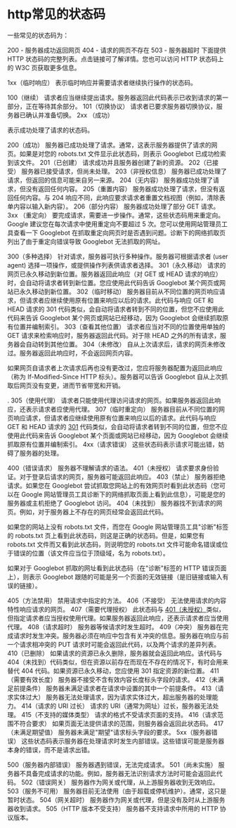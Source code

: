 # http常见的状态码

一些常见的状态码为：

200 - 服务器成功返回网页
404 - 请求的网页不存在
503 - 服务器超时
下面提供 HTTP 状态码的完整列表。点击链接可了解详情。您也可以访问 HTTP 状态码上的 W3C 页获取更多信息。

1xx（临时响应）
表示临时响应并需要请求者继续执行操作的状态码。

100（继续） 请求者应当继续提出请求。服务器返回此代码表示已收到请求的第一部分，正在等待其余部分。
101（切换协议） 请求者已要求服务器切换协议，服务器已确认并准备切换。
2xx （成功）

表示成功处理了请求的状态码。

200（成功） 服务器已成功处理了请求。通常，这表示服务器提供了请求的网页。如果是对您的 robots.txt 文件显示此状态码，则表示 Googlebot 已成功检索到该文件。
201（已创建） 请求成功并且服务器创建了新的资源。
202（已接受） 服务器已接受请求，但尚未处理。
203（非授权信息） 服务器已成功处理了请求，但返回的信息可能来自另一来源。
204（无内容） 服务器成功处理了请求，但没有返回任何内容。
205（重置内容） 服务器成功处理了请求，但没有返回任何内容。与 204 响应不同，此响应要求请求者重置文档视图（例如，清除表单内容以输入新内容）。
206（部分内容） 服务器成功处理了部分 GET 请求。
3xx （重定向）
要完成请求，需要进一步操作。通常，这些状态码用来重定向。Google 建议您在每次请求中使用重定向不要超过 5 次。您可以使用网站管理员工具查看一下 Googlebot 在抓取重定向网页时是否遇到问题。诊断下的网络抓取页列出了由于重定向错误导致 Googlebot 无法抓取的网址。

300（多种选择） 针对请求，服务器可执行多种操作。服务器可根据请求者 (user agent) 选择一项操作，或提供操作列表供请求者选择。
301（永久移动） 请求的网页已永久移动到新位置。服务器返回此响应（对 GET 或 HEAD 请求的响应）时，会自动将请求者转到新位置。您应使用此代码告诉 Googlebot 某个网页或网站已永久移动到新位置。
302（临时移动） 服务器目前从不同位置的网页响应请求，但请求者应继续使用原有位置来响应以后的请求。此代码与响应 GET 和 HEAD 请求的 301 代码类似，会自动将请求者转到不同的位置，但您不应使用此代码来告诉 Googlebot 某个网页或网站已经移动，因为 Googlebot 会继续抓取原有位置并编制索引。
303（查看其他位置） 请求者应当对不同的位置使用单独的 GET 请求来检索响应时，服务器返回此代码。对于除 HEAD 之外的所有请求，服务器会自动转到其他位置。
304（未修改）
自从上次请求后，请求的网页未修改过。服务器返回此响应时，不会返回网页内容。

如果网页自请求者上次请求后再也没有更改过，您应将服务器配置为返回此响应（称为 If-Modified-Since HTTP 标头）。服务器可以告诉 Googlebot 自从上次抓取后网页没有变更，进而节省带宽和开销。

.
305（使用代理） 请求者只能使用代理访问请求的网页。如果服务器返回此响应，还表示请求者应使用代理。
307（临时重定向） 服务器目前从不同位置的网页响应请求，但请求者应继续使用原有位置来响应以后的请求。此代码与响应 GET 和 HEAD 请求的 [301](https://www.cnblogs.com/lgp2000/p/answer.py?answer=) 代码类似，会自动将请求者转到不同的位置，但您不应使用此代码来告诉 Googlebot 某个页面或网站已经移动，因为 Googlebot 会继续抓取原有位置并编制索引。
4xx（请求错误）
这些状态码表示请求可能出错，妨碍了服务器的处理。

400（错误请求） 服务器不理解请求的语法。
401（未授权） 请求要求身份验证。对于登录后请求的网页，服务器可能返回此响应。
403（禁止） 服务器拒绝请求。如果您在 Googlebot 尝试抓取您网站上的有效网页时看到此状态码（您可以在 Google 网站管理员工具诊断下的网络抓取页面上看到此信息），可能是您的服务器或主机拒绝了 Googlebot 访问。
404（未找到）
服务器找不到请求的网页。例如，对于服务器上不存在的网页经常会返回此代码。

如果您的网站上没有 robots.txt 文件，而您在 Google 网站管理员工具"诊断"标签的 robots.txt 页上看到此状态码，则这是正确的状态码。但是，如果您有 robots.txt 文件而又看到此状态码，则说明您的 robots.txt 文件可能命名错误或位于错误的位置（该文件应当位于顶级域，名为 robots.txt）。

如果对于 Googlebot 抓取的网址看到此状态码（在"诊断"标签的 HTTP 错误页面上），则表示 Googlebot 跟随的可能是另一个页面的无效链接（是旧链接或输入有误的链接）。

405（方法禁用） 禁用请求中指定的方法。
406（不接受） 无法使用请求的内容特性响应请求的网页。
407（需要代理授权） 此状态码与 [401（未授权）](https://www.cnblogs.com/lgp2000/p/answer.py?answer=35128)类似，但指定请求者应当授权使用代理。如果服务器返回此响应，还表示请求者应当使用代理。
408（请求超时） 服务器等候请求时发生超时。
409（冲突） 服务器在完成请求时发生冲突。服务器必须在响应中包含有关冲突的信息。服务器在响应与前一个请求相冲突的 PUT 请求时可能会返回此代码，以及两个请求的差异列表。
410（已删除） 如果请求的资源已永久删除，服务器就会返回此响应。该代码与 404（未找到）代码类似，但在资源以前存在而现在不存在的情况下，有时会用来替代 404 代码。如果资源已永久移动，您应使用 301 指定资源的新位置。
411（需要有效长度） 服务器不接受不含有效内容长度标头字段的请求。
412（未满足前提条件） 服务器未满足请求者在请求中设置的其中一个前提条件。
413（请求实体过大） 服务器无法处理请求，因为请求实体过大，超出服务器的处理能力。
414（请求的 URI 过长） 请求的 URI（通常为网址）过长，服务器无法处理。
415（不支持的媒体类型） 请求的格式不受请求页面的支持。
416（请求范围不符合要求） 如果页面无法提供请求的范围，则服务器会返回此状态码。
417（未满足期望值） 服务器未满足"期望"请求标头字段的要求。
5xx（服务器错误）
这些状态码表示服务器在处理请求时发生内部错误。这些错误可能是服务器本身的错误，而不是请求出错。

500（服务器内部错误） 服务器遇到错误，无法完成请求。
501（尚未实施） 服务器不具备完成请求的功能。例如，服务器无法识别请求方法时可能会返回此代码。
502（错误网关） 服务器作为网关或代理，从上游服务器收到无效响应。
503（服务不可用） 服务器目前无法使用（由于超载或停机维护）。通常，这只是暂时状态。
504（网关超时） 服务器作为网关或代理，但是没有及时从上游服务器收到请求。
505（HTTP 版本不受支持） 服务器不支持请求中所用的 HTTP 协议版本。